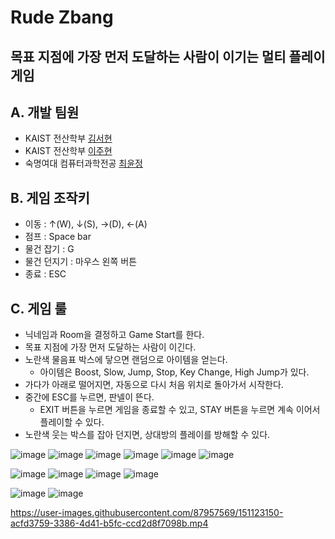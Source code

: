 # Rude Zbang
## 목표 지점에 가장 먼저 도달하는 사람이 이기는 멀티 플레이 게임

## A. 개발 팀원  
- KAIST 전산학부 [김서현](https://github.com/seohyeon0322)
- KAIST 전산학부 [이주현](https://github.com/juhyuns)
- 숙명여대 컴퓨터과학전공 [최윤정](https://github.com/letmeloveyou82)

## B. 게임 조작키
- 이동 : ↑(W), ↓(S), →(D), ←(A)
- 점프 : Space bar
- 물건 잡기 : G
- 물건 던지기 : 마우스 왼쪽 버튼
- 종료 : ESC

## C. 게임 룰
- 닉네임과 Room을 결정하고 Game Start를 한다.
- 목표 지점에 가장 먼저 도달하는 사람이 이긴다.
- 노란색 물음표 박스에 닿으면 랜덤으로 아이템을 얻는다.
  + 아이템은 Boost, Slow, Jump, Stop, Key Change, High Jump가 있다.
- 가다가 아래로 떨어지면, 자동으로 다시 처음 위치로 돌아가서 시작한다.
- 중간에 ESC를 누르면, 판넬이 뜬다.
  + EXIT 버튼을 누르면 게임을 종료할 수 있고, STAY 버튼을 누르면 계속 이어서 플레이할 수 있다.
- 노란색 웃는 박스를 잡아 던지면, 상대방의 플레이를 방해할 수 있다.

![image](https://user-images.githubusercontent.com/49242646/151117434-69edaa6c-aadd-4212-9470-26b243a23c8a.png)
![image](https://user-images.githubusercontent.com/49242646/151117482-65932a82-7f86-4142-ae54-6fb4487c032b.png)
![image](https://user-images.githubusercontent.com/49242646/151117502-edba0a92-2493-4702-8822-7404c49f2988.png)
![image](https://user-images.githubusercontent.com/49242646/151117524-c44e3828-bbf8-410e-939a-03d81fe0496b.png)
![image](https://user-images.githubusercontent.com/49242646/151117843-79dc24dc-175c-40be-950d-c0cd3ab7f454.png)
![image](https://user-images.githubusercontent.com/49242646/151117885-4e7710ae-3236-463e-ade6-6fa4a0ce04ce.png)

![image](https://user-images.githubusercontent.com/49242646/151117938-fd0d225d-04d2-410b-a24e-02a334ca8c6a.png)
![image](https://user-images.githubusercontent.com/49242646/151117974-ab46087c-c57e-48a5-901d-3ac8e0a96b44.png)
![image](https://user-images.githubusercontent.com/49242646/151118023-0cb08f4c-3994-48a0-ada3-3083a57e4a6d.png)
![image](https://user-images.githubusercontent.com/49242646/151118077-8a9cc1ea-412d-4f6f-b874-433cf1818644.png)

![image](https://user-images.githubusercontent.com/49242646/151118660-36ebcb8b-7d53-44ef-a875-b5ca8da64311.png)
![image](https://user-images.githubusercontent.com/49242646/151120582-4e42ca16-29e7-4415-a055-83c4b2b1a3aa.png)


https://user-images.githubusercontent.com/87957569/151123150-acfd3759-3386-4d41-b5fc-ccd2d8f7098b.mp4



